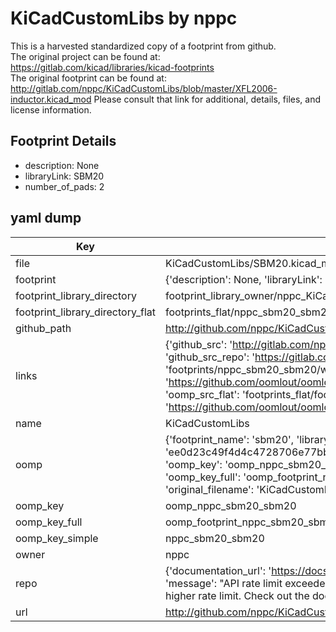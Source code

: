 # KiCadCustomLibs by nppc  
This is a harvested standardized copy of a footprint from github.  
The original project can be found at:  
https://gitlab.com/kicad/libraries/kicad-footprints  
The original footprint can be found at:
http://gitlab.com/nppc/KiCadCustomLibs/blob/master/XFL2006-inductor.kicad_mod
Please consult that link for additional, details, files, and license information.  
## Footprint Details
* description: None  
* libraryLink: SBM20  
* number_of_pads: 2  
## yaml dump  
| Key | Value |  
| --- | --- |  
| file | KiCadCustomLibs/SBM20.kicad_mod |  
| footprint | {'description': None, 'libraryLink': 'SBM20', 'number_of_pads': 2} |  
| footprint_library_directory | footprint_library_owner/nppc_KiCadCustomLibs |  
| footprint_library_directory_flat | footprints_flat/nppc_sbm20_sbm20/working |  
| github_path | http://github.com/nppc/KiCadCustomLibs/blob/master/SBM20.kicad_mod |  
| links | {'github_src': 'http://gitlab.com/nppc/KiCadCustomLibs/blob/master/XFL2006-inductor.kicad_mod', 'github_src_repo': 'https://gitlab.com/kicad/libraries/kicad-footprints', 'oomp_bot': 'footprints/nppc_sbm20_sbm20/working', 'oomp_bot_github': 'https://github.com/oomlout/oomlout_oomp_footprint_bot/tree/main/footprints/nppc_sbm20_sbm20/working', 'oomp_src_flat': 'footprints_flat/footprints_flat/nppc_sbm20_sbm20/working', 'oomp_src_flat_github': 'https://github.com/oomlout/oomlout_oomp_footprint_src/tree/main/footprints_flat/nppc_sbm20_sbm20/working'} |  
| name | KiCadCustomLibs |  
| oomp | {'footprint_name': 'sbm20', 'library_name': 'sbm20_kicad_mod', 'md5': 'ee0d23c49f4d4c4728706e77bb910603', 'md5_10': 'ee0d23c49f', 'md5_5': 'ee0d2', 'md5_6': 'ee0d23', 'oomp_key': 'oomp_nppc_sbm20_sbm20', 'oomp_key_extra': 'oomp_footprint_nppc_sbm20_sbm20', 'oomp_key_full': 'oomp_footprint_nppc_sbm20_sbm20_ee0d23', 'oomp_key_simple': 'nppc_sbm20_sbm20', 'original_filename': 'KiCadCustomLibs/SBM20.kicad_mod', 'owner_name': 'nppc'} |  
| oomp_key | oomp_nppc_sbm20_sbm20 |  
| oomp_key_full | oomp_footprint_nppc_sbm20_sbm20 |  
| oomp_key_simple | nppc_sbm20_sbm20 |  
| owner | nppc |  
| repo | {'documentation_url': 'https://docs.github.com/rest/overview/resources-in-the-rest-api#rate-limiting', 'message': "API rate limit exceeded for 84.66.173.59. (But here's the good news: Authenticated requests get a higher rate limit. Check out the documentation for more details.)"} |  
| url | http://github.com/nppc/KiCadCustomLibs |  

